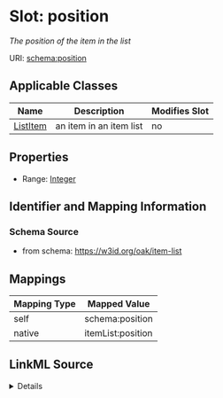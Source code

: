 

# Slot: position


_The position of the item in the list_





URI: [schema:position](http://schema.org/position)



<!-- no inheritance hierarchy -->





## Applicable Classes

| Name | Description | Modifies Slot |
| --- | --- | --- |
| [ListItem](ListItem.md) | an item in an item list |  no  |







## Properties

* Range: [Integer](Integer.md)





## Identifier and Mapping Information







### Schema Source


* from schema: https://w3id.org/oak/item-list




## Mappings

| Mapping Type | Mapped Value |
| ---  | ---  |
| self | schema:position |
| native | itemList:position |




## LinkML Source

<details>
```yaml
name: position
description: The position of the item in the list
from_schema: https://w3id.org/oak/item-list
rank: 1000
slot_uri: schema:position
alias: position
owner: ListItem
domain_of:
- ListItem
range: integer

```
</details>